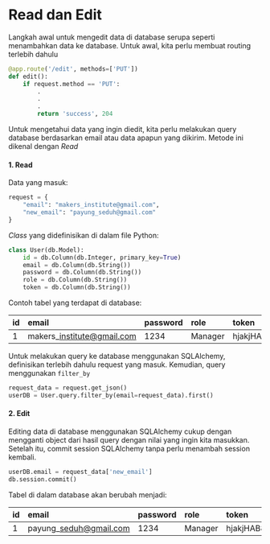 # Read dan Edit

Langkah awal untuk mengedit data di database serupa seperti menambahkan data ke database. Untuk awal, kita perlu membuat routing terlebih dahulu

```py
@app.route('/edit', methods=['PUT'])
def edit():
    if request.method == 'PUT':
        .
        .
        .
        return 'success', 204
```

Untuk mengetahui data yang ingin diedit, kita perlu melakukan query database berdasarkan email atau data apapun yang dikirim. Metode ini dikenal dengan _Read_

#### 1. Read

Data yang masuk:

```py
request = {
    "email": "makers_institute@gmail.com",
    "new_email": "payung_seduh@gmail.com"
}
```

_Class_ yang didefinisikan di dalam file Python:

```py
class User(db.Model):
    id = db.Column(db.Integer, primary_key=True)
    email = db.Column(db.String())
    password = db.Column(db.String())
    role = db.Column(db.String())
    token = db.Column(db.String())
```

Contoh tabel yang terdapat di database:

| id | email | password | role | token |
| :--- | :--- | :--- | :--- | :--- |
| 1 | makers\_institute@gmail.com | 1234 | Manager | hjakjHAB8787ah.aiAGYUUkij111kuhKUi |

Untuk melakukan query ke database menggunakan SQLAlchemy, definisikan terlebih dahulu request yang masuk. Kemudian, query menggunakan `filter_by`

```py
request_data = request.get_json()
userDB = User.query.filter_by(email=request_data).first()
```

#### 2. Edit

Editing data di database menggunakan SQLAlchemy cukup dengan mengganti object dari hasil query dengan nilai yang ingin kita masukkan. Setelah itu, commit session SQLAlchemy tanpa perlu menambah session kembali.

```py
userDB.email = request_data['new_email']
db.session.commit()
```

Tabel di dalam database akan berubah menjadi:

| id | email | password | role | token |
| :--- | :--- | :--- | :--- | :--- |
| 1 | payung\_seduh@gmail.com | 1234 | Manager | hjakjHAB8787ah.aiAGYUUkij111kuhKUi |



